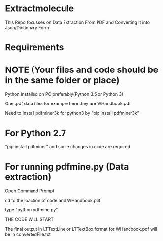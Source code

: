 # Extractmolecule

This Repo focusses on Data Extraction From PDF and Converting it into Json/Dictionary Form

# Requirements 
# NOTE (Your files and code should be in the same folder or place)
Python Installed on PC preferably(Python 3.5 or Python 3)

One .pdf data files for example here they are WHandbook.pdf 

Need to Install pdfminer3k for python3 by "pip install pdfminer3k"

# For Python 2.7

"pip install pdfminer" and some changes in code are required

# For running pdfmine.py (Data extraction)

Open Command Prompt

cd to the loaction of code and WHandbook.pdf

type "python pdfmine.py"

THE CODE WILL START

The final output in LTTextLine or LTTextBox format for WHandbook.pdf will be in convertedFile.txt 


